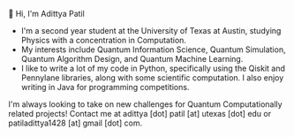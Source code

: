 👋 Hi, I'm Adittya Patil

- I'm a second year student at the University of Texas at Austin, studying Physics with a concentration in Computation.
- My interests include Quantum Information Science, Quantum Simulation, Quantum Algorithm Design, and Quantum Machine Learning.
- I like to write a lot of my code in Python, specifically using the Qiskit and Pennylane libraries, along with some scientific computation. I also enjoy writing in   Java for programming competitions.

I'm always looking to take on new challenges for Quantum Computationally related projects! Contact me at adittya [dot] patil [at] utexas [dot] edu or patiladittya1428 [at] gmail [dot] com.
